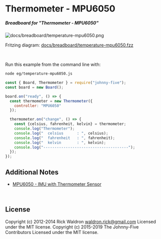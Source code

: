 <!--remove-start-->

# Thermometer - MPU6050

<!--remove-end-->






##### Breadboard for "Thermometer - MPU6050"



![docs/breadboard/temperature-mpu6050.png](breadboard/temperature-mpu6050.png)<br>

Fritzing diagram: [docs/breadboard/temperature-mpu6050.fzz](breadboard/temperature-mpu6050.fzz)

&nbsp;




Run this example from the command line with:
```bash
node eg/temperature-mpu6050.js
```


```javascript
const { Board, Thermometer } = require("johnny-five");
const board = new Board();

board.on("ready", () => {
  const thermometer = new Thermometer({
    controller: "MPU6050"
  });

  thermometer.on("change", () => {
    const {celsius, fahrenheit, kelvin} = thermometer;
    console.log("Thermometer");
    console.log("  celsius      : ", celsius);
    console.log("  fahrenheit   : ", fahrenheit);
    console.log("  kelvin       : ", kelvin);
    console.log("--------------------------------------");
  });
});


```








## Additional Notes
- [MPU6050 - IMU with Thermometer Sensor](http://www.invensense.com/products/motion-tracking/6-axis/mpu-6050/)

&nbsp;

<!--remove-start-->

## License
Copyright (c) 2012-2014 Rick Waldron <waldron.rick@gmail.com>
Licensed under the MIT license.
Copyright (c) 2015-2019 The Johnny-Five Contributors
Licensed under the MIT license.

<!--remove-end-->
